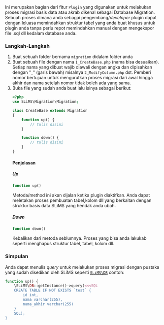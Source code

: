 Ini merupakan bagian dari fitur ```Plugin``` yang digunakan untuk melakukan proses migrasi basis data atau akrab dikenal sebagai Database Migration. Sebuah proses dimana anda sebagai pengembang/*developer* plugin dapat dengan leluasa memindahkan struktur tabel yang anda buat khusus untuk plugin anda tanpa perlu repot memindahkan manual dengan mengekspor file .sql dll kedalam database anda.
### Langkah-Langkah
1. Buat sebuah folder bernama ```migration``` didalam folder anda
2. Buat sebuah file dengan nama ```1_CreateBase.php``` (nama bisa desuaikan). Setiap nama yang dibuat wajib diawali dengan  angka dan dipisahkan dengan "_" (garis bawah) misalnya ```2_ModifyColumn.php``` dst. Pemberi nomor bertujuan untuk mengurutkan proses migrasi dari awal hingga akhir dan nama setelah nomor tidak boleh ada yang sama.
3. Buka file yang sudah anda buat lalu isinya sebagai berikut:
    ```php
    <?php
    use SLiMS\Migration\Migration;

    class CreateBase extends Migration
    {
        function up() {
            // tulis disini
        }

        function down() {
            // tulis disini
        }
    }
    ```
    #### Penjelasan
    ##### Up
    ```php
    function up()
    ```
    Metoda/method ini akan dijalan ketika plugin diaktifkan. Anda dapat meletakan proses pembuatan tabel,kolom dll yang berkaitan dengan struktur basis data SLiMS yang hendak anda ubah.
    ##### Down
    ```php
    function down()
    ```
    Kebalikan dari metoda seblumnya. Proses yang bisa anda lakukab seperti menghapus struktur tabel, tabel, kolom dll.
### Simpulan
Anda dapat menulis *query* untuk melakukan proses migrasi dengan pustaka yang sudah disedikan oleh SLiMS seperti [```SLiMS\DB```](/development-guide/Database/Penggunaan) contoh:
```php
function up() {
    \SLiMS\DB::getInstance()->query(<<<SQL
    CREATE TABLE IF NOT EXISTS `test` {
        id int,
        nama varchar(255),
        nama_akhir varchar(255)
    }
    SQL);
}
```
